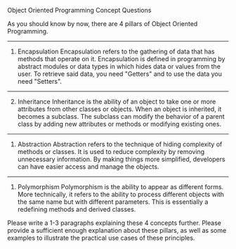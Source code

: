 Object Oriented Programming Concept Questions

As you should know by now, there are 4 pillars of Object Oriented Programming.

********************
1. Encapsulation
Encapsulation refers to the gathering of data that has methods that operate on it.
Encapsulation is defined in programming by abstract modules or data types in which hides data or values from the user.
To retrieve said data, you need "Getters" and to use the data you need "Setters".







********************
2. Inheritance
Inheritance is the ability of an object to take one or more attributes from other classes or objects. When an object is inherited, it becomes a subclass.
The subclass can modify the behavior of a parent class by adding new attributes or methods or modifying existing ones.







********************
1. Abstraction
Abstraction refers to the technique of hiding complexity of methods or classes. 
It is used to reduce complexity by removing unnecessary information. By making things more simplified, developers can have easier access and manage the objects. 







********************
1. Polymorphism
Polymorphism is the ability to appear as different forms. More technically, it refers to the ability to process different objects with the same name but with different parameters.
This is essentially a redefining methods and derived classes.   






Please write a 1-3 paragraphs explaining these 4 concepts further.  Please provide a sufficient enough explanation about these pillars, as well as some examples to illustrate the practical use cases of these principles.  



